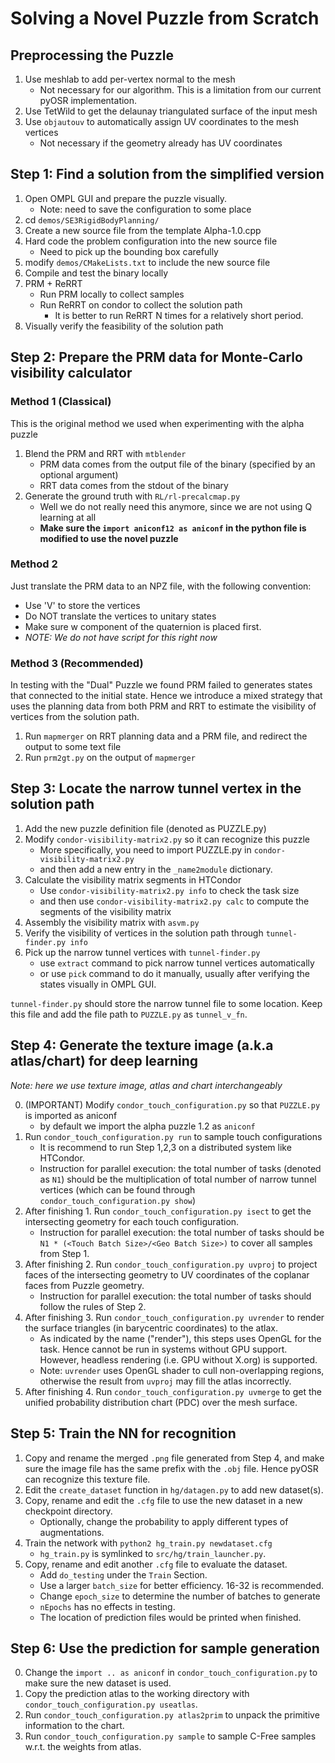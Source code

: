 # Solving a Novel Puzzle from Scratch

## Preprocessing the Puzzle

1. Use meshlab to add per-vertex normal to the mesh
    + Not necessary for our algorithm. This is a limitation from our current
      pyOSR implementation.
2. Use TetWild to get the delaunay triangulated surface of the input mesh
3. Use `objautouv` to automatically assign UV coordinates to the mesh vertices
    + Not necessary if the geometry already has UV coordinates

## Step 1: Find a solution from the simplified version

1. Open OMPL GUI and prepare the puzzle visually.
    * Note: need to save the configuration to some place
2. cd `demos/SE3RigidBodyPlanning/`
3. Create a new source file from the template Alpha-1.0.cpp
4. Hard code the problem configuration into the new source file
    * Need to pick up the bounding box carefully
5. modify `demos/CMakeLists.txt` to include the new source file
6. Compile and test the binary locally
7. PRM + ReRRT
    + Run PRM locally to collect samples
    + Run ReRRT on condor to collect the solution path
        - It is better to run ReRRT N times for a relatively short period.
8. Visually verify the feasibility of the solution path

## Step 2: Prepare the PRM data for Monte-Carlo visibility calculator

### Method 1 (Classical)

This is the original method we used when experimenting with the alpha puzzle

1. Blend the PRM and RRT with `mtblender`
    + PRM data comes from the output file of the binary (specified by an
    	optional argument)
    + RRT data comes from the stdout of the binary
2. Generate the ground truth with `RL/rl-precalcmap.py`
    + Well we do not really need this anymore, since we are not using Q
      learning at all
    + **Make sure the `import aniconf12 as aniconf` in the python file is
      modified to use the novel puzzle**

### Method 2

Just translate the PRM data to an NPZ file, with the following convention:

+ Use 'V' to store the vertices
+ Do NOT translate the vertices to unitary states
+ Make sure w component of the quaternion is placed first.
+ *NOTE: We do not have script for this right now*

### Method 3 (Recommended)

In testing with the "Dual" Puzzle we found PRM failed to generates states that connected to the initial state.
Hence we introduce a mixed strategy that uses the planning data from both PRM
and RRT to estimate the visibility of vertices from the solution path.

1. Run `mapmerger` on RRT planning data and a PRM file, and redirect the
   output to some text file
2. Run `prm2gt.py` on the output of `mapmerger`

## Step 3: Locate the narrow tunnel vertex in the solution path

1. Add the new puzzle definition file (denoted as PUZZLE.py)
2. Modify `condor-visibility-matrix2.py` so it can recognize this puzzle
    + More specifically, you need to import PUZZLE.py in `condor-visibility-matrix2.py`
    + and then add a new entry in the `_name2module` dictionary.
3. Calculate the visibility matrix segments in HTCondor
    + Use `condor-visibility-matrix2.py info` to check the task size
    + and then use `condor-visibility-matrix2.py calc` to compute the segments
      of the visibility matrix
2. Assembly the visibility matrix with `asvm.py`
3. Verify the visibility of vertices in the solution path through
   `tunnel-finder.py info`
4. Pick up the narrow tunnel vertices with `tunnel-finder.py`
    + use `extract` command to pick narrow tunnel vertices automatically
    + or use `pick` command to do it manually, usually after verifying the
      states visually in OMPL GUI.

`tunnel-finder.py` should store the narrow tunnel file to some location.
Keep this file and add the file path to `PUZZLE.py` as `tunnel_v_fn`.

## Step 4: Generate the texture image (a.k.a atlas/chart) for deep learning

*Note: here we use texture image, atlas and chart interchangeably*

0. (IMPORTANT) Modify `condor_touch_configuration.py` so that `PUZZLE.py` is
   imported as aniconf
   + by default we import the alpha puzzle 1.2 as `aniconf`
1. Run `condor_touch_configuration.py run` to sample touch configurations
   + It is recommend to run Step 1,2,3 on a distributed system like HTCondor.
   + Instruction for parallel execution: the total number of tasks (denoted as
     `N1`) should be the multiplication of total number of narrow tunnel vertices (which can
     be found through `condor_touch_configuration.py show`)
2. After finishing 1. Run `condor_touch_configuration.py isect` to get the
   intersecting geometry for each touch configuration.
   + Instruction for parallel execution: the total number of tasks should be
     `N1 * (<Touch Batch Size>/<Geo Batch Size>)` to cover all samples from Step 1.
3. After finishing 2. Run `condor_touch_configuration.py uvproj` to project
   faces of the intersecting geometry to UV coordinates of the coplanar faces
   from Puzzle geometry.
   + Instruction for parallel execution: the total number of tasks should
     follow the rules of Step 2.
4. After finishing 3. Run `condor_touch_configuration.py uvrender` to render
   the surface triangles (in barycentric coordinates) to the atlax.
   + As indicated by the name ("render"), this steps uses OpenGL for the task.
     Hence cannot be run in systems without GPU support. However, headless
     rendering (i.e. GPU without X.org) is supported.
   + Note: `uvrender` uses OpenGL shader to cull non-overlapping regions,
     otherwise the result from `uvproj` may fill the atlas incorrectly.
5. After finishing 4. Run `condor_touch_configuration.py uvmerge` to get the
   unified probability distribution chart (PDC) over the mesh surface.

## Step 5: Train the NN for recognition

1. Copy and rename the merged `.png` file generated from Step 4, and make sure
   the image file has the same prefix with the `.obj` file. Hence pyOSR can
   recognize this texture file.
2. Edit the `create_dataset` function in `hg/datagen.py` to add new dataset(s).
3. Copy, rename and edit the `.cfg` file to use the new dataset in a new
   checkpoint directory.
   * Optionally, change the probability to apply different types of augmentations.
4. Train the network with `python2 hg_train.py newdataset.cfg`
   + `hg_train.py` is symlinked to `src/hg/train_launcher.py`.
5. Copy, rename and edit another `.cfg` file to evaluate the dataset.
   + Add `do_testing` under the `Train` Section.
   + Use a larger `batch_size` for better efficiency. 16-32 is recommended.
   + Change `epoch_size` to determine the number of batches to generate
   + `nEpochs` has no effects in testing.
   + The location of prediction files would be printed when finished.

## Step 6: Use the prediction for sample generation

0. Change the `import .. as aniconf` in `condor_touch_configuration.py` to
   make sure the new dataset is used.
1. Copy the prediction atlas to the working directory with
   `condor_touch_configuration.py useatlas`.
2. Run `condor_touch_configuration.py atlas2prim` to unpack the
   primitive information to the chart.
3. Run `condor_touch_configuration.py sample` to sample C-Free samples
   w.r.t. the weights from atlas.

